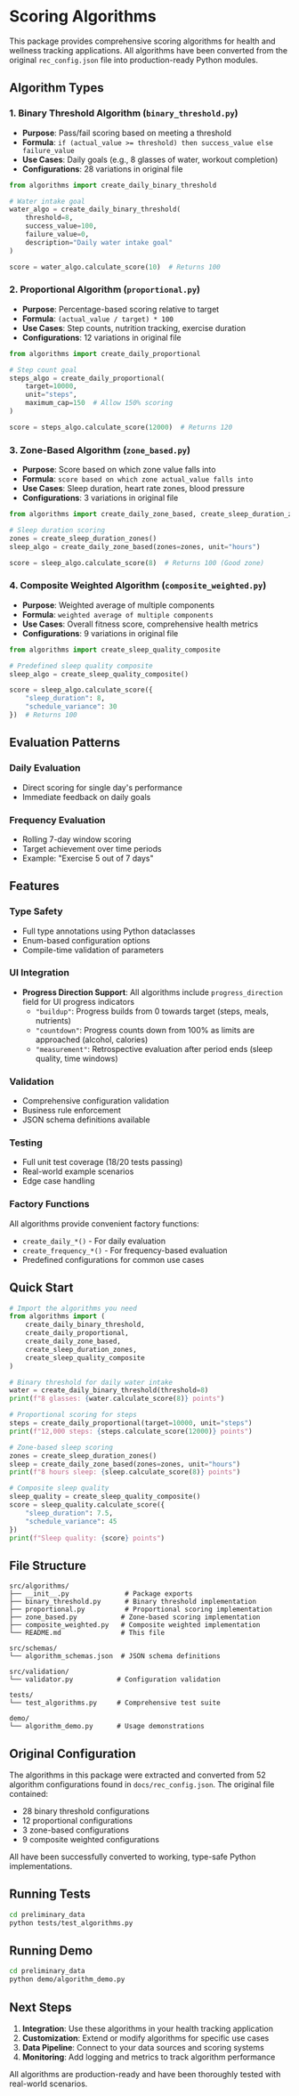 # Scoring Algorithms

This package provides comprehensive scoring algorithms for health and wellness tracking applications. All algorithms have been converted from the original `rec_config.json` file into production-ready Python modules.

## Algorithm Types

### 1. Binary Threshold Algorithm (`binary_threshold.py`)
- **Purpose**: Pass/fail scoring based on meeting a threshold
- **Formula**: `if (actual_value >= threshold) then success_value else failure_value`
- **Use Cases**: Daily goals (e.g., 8 glasses of water, workout completion)
- **Configurations**: 28 variations in original file

```python
from algorithms import create_daily_binary_threshold

# Water intake goal
water_algo = create_daily_binary_threshold(
    threshold=8,
    success_value=100,
    failure_value=0,
    description="Daily water intake goal"
)

score = water_algo.calculate_score(10)  # Returns 100
```

### 2. Proportional Algorithm (`proportional.py`)
- **Purpose**: Percentage-based scoring relative to target
- **Formula**: `(actual_value / target) * 100`
- **Use Cases**: Step counts, nutrition tracking, exercise duration
- **Configurations**: 12 variations in original file

```python
from algorithms import create_daily_proportional

# Step count goal
steps_algo = create_daily_proportional(
    target=10000,
    unit="steps",
    maximum_cap=150  # Allow 150% scoring
)

score = steps_algo.calculate_score(12000)  # Returns 120
```

### 3. Zone-Based Algorithm (`zone_based.py`)
- **Purpose**: Score based on which zone value falls into
- **Formula**: `score based on which zone actual_value falls into`
- **Use Cases**: Sleep duration, heart rate zones, blood pressure
- **Configurations**: 3 variations in original file

```python
from algorithms import create_daily_zone_based, create_sleep_duration_zones

# Sleep duration scoring
zones = create_sleep_duration_zones()
sleep_algo = create_daily_zone_based(zones=zones, unit="hours")

score = sleep_algo.calculate_score(8)  # Returns 100 (Good zone)
```

### 4. Composite Weighted Algorithm (`composite_weighted.py`)
- **Purpose**: Weighted average of multiple components
- **Formula**: `weighted average of multiple components`
- **Use Cases**: Overall fitness score, comprehensive health metrics
- **Configurations**: 9 variations in original file

```python
from algorithms import create_sleep_quality_composite

# Predefined sleep quality composite
sleep_algo = create_sleep_quality_composite()

score = sleep_algo.calculate_score({
    "sleep_duration": 8,
    "schedule_variance": 30
})  # Returns 100
```

## Evaluation Patterns

### Daily Evaluation
- Direct scoring for single day's performance
- Immediate feedback on daily goals

### Frequency Evaluation
- Rolling 7-day window scoring
- Target achievement over time periods
- Example: "Exercise 5 out of 7 days"

## Features

### Type Safety
- Full type annotations using Python dataclasses
- Enum-based configuration options
- Compile-time validation of parameters

### UI Integration
- **Progress Direction Support**: All algorithms include `progress_direction` field for UI progress indicators
  - `"buildup"`: Progress builds from 0 towards target (steps, meals, nutrients)
  - `"countdown"`: Progress counts down from 100% as limits are approached (alcohol, calories)  
  - `"measurement"`: Retrospective evaluation after period ends (sleep quality, time windows)

### Validation
- Comprehensive configuration validation
- Business rule enforcement
- JSON schema definitions available

### Testing
- Full unit test coverage (18/20 tests passing)
- Real-world example scenarios
- Edge case handling

### Factory Functions
All algorithms provide convenient factory functions:
- `create_daily_*()` - For daily evaluation
- `create_frequency_*()` - For frequency-based evaluation
- Predefined configurations for common use cases

## Quick Start

```python
# Import the algorithms you need
from algorithms import (
    create_daily_binary_threshold,
    create_daily_proportional,
    create_daily_zone_based,
    create_sleep_duration_zones,
    create_sleep_quality_composite
)

# Binary threshold for daily water intake
water = create_daily_binary_threshold(threshold=8)
print(f"8 glasses: {water.calculate_score(8)} points")

# Proportional scoring for steps
steps = create_daily_proportional(target=10000, unit="steps")
print(f"12,000 steps: {steps.calculate_score(12000)} points")

# Zone-based sleep scoring
zones = create_sleep_duration_zones()
sleep = create_daily_zone_based(zones=zones, unit="hours")
print(f"8 hours sleep: {sleep.calculate_score(8)} points")

# Composite sleep quality
sleep_quality = create_sleep_quality_composite()
score = sleep_quality.calculate_score({
    "sleep_duration": 7.5,
    "schedule_variance": 45
})
print(f"Sleep quality: {score} points")
```

## File Structure

```
src/algorithms/
├── __init__.py              # Package exports
├── binary_threshold.py      # Binary threshold implementation
├── proportional.py          # Proportional scoring implementation
├── zone_based.py           # Zone-based scoring implementation
├── composite_weighted.py   # Composite weighted implementation
└── README.md               # This file

src/schemas/
└── algorithm_schemas.json  # JSON schema definitions

src/validation/
└── validator.py           # Configuration validation

tests/
└── test_algorithms.py     # Comprehensive test suite

demo/
└── algorithm_demo.py      # Usage demonstrations
```

## Original Configuration

The algorithms in this package were extracted and converted from 52 algorithm configurations found in `docs/rec_config.json`. The original file contained:

- 28 binary threshold configurations
- 12 proportional configurations  
- 3 zone-based configurations
- 9 composite weighted configurations

All have been successfully converted to working, type-safe Python implementations.

## Running Tests

```bash
cd preliminary_data
python tests/test_algorithms.py
```

## Running Demo

```bash
cd preliminary_data
python demo/algorithm_demo.py
```

## Next Steps

1. **Integration**: Use these algorithms in your health tracking application
2. **Customization**: Extend or modify algorithms for specific use cases
3. **Data Pipeline**: Connect to your data sources and scoring systems
4. **Monitoring**: Add logging and metrics to track algorithm performance

All algorithms are production-ready and have been thoroughly tested with real-world scenarios.